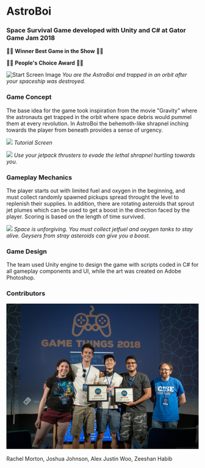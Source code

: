 # AstroBoi



### Space Survival Game developed with Unity and C# at Gator Game Jam 2018

:tada::tada: **Winner Best Game in the Show** :tada::tada:

:tada::tada: **People's Choice Award** :tada::tada:


![Start Screen Image](Build/Gameplay%20Images/AstroBoi1.png)
*You are the AstroBoi and trapped in an orbit after your spaceship was destroyed.*


### Game Concept
The base idea for the game took inspiration from the movie "Gravity" where the astronauts get trapped in the orbit where space debris would pummel them at every revolution. In AstroBoi the behemoth-like shrapnel inching towards the player from beneath provides a sense of urgency.


![](Build/Gameplay%20Images/AstroBoi2.png)
*Tutorial Screen*


![](Build/Gameplay%20Images/AstroBoi3.png)
*Use your jetpack thrusters to evade the lethal shrapnel hurtling towards you.*


### Gameplay Mechanics
The player starts out with limited fuel and oxygen in the beginning, and must collect randomly spawned pickups spread throught the level to replenish their supplies. In addition, there are rotating asteroids that sprout jet plumes which can be used to get a boost in the direction faced by the player. Scoring is based on the length of time survived.


![](Build/Gameplay%20Images/AstroBoi4.png)
*Space is unforgiving. You must collect jetfuel and oxygen tanks to stay alive. Geysers from stray asteroids can give you a boost.*


### Game Design
The team used Unity engine to design the game with scripts coded in C# for all gameplay components and UI, while the art was created on Adobe Photoshop. 


### Contributors

![](Build/Gameplay%20Images/End.jpg)

Rachel Morton, Joshua Johnson, Alex Justin Woo, Zeeshan Habib